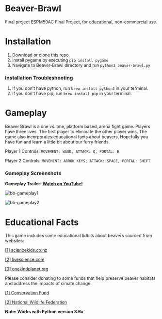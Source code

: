 # Beaver-Brawl

Final project ESPM50AC Final Project, for educational, non-commercial use.

# Installation

1. Download or clone this repo.
2. Install pygame by executing `pip install pygame`
3. Navigate to Beaver-Brawl directory and run `python3 beaver-brawl.py`

### Installation Troubleshooting

1. If you don't have python, run `brew install python3` in your terminal.
2. If you don't have pip, run `brew install pip` in your terminal.

# Gameplay

Beaver Brawl is a one vs. one, platform based, arena fight game. Players have three lives. The first player to eliminate the other player wins. The game also incorporates educational facts about beavers. Hopefully you have fun and learn a little bit about our furry friends.

Player 1 Controls: `MOVEMENT: WASD, ATTACK: Q, PORTAL: E`

Player 2 Controls: `MOVEMENT: ARROW KEYS; ATTACK: SPACE, PORTAL: SHIFT`


### Gameplay Screenshots

**Gameplay Trailer: [Watch on YouTube!](https://www.youtube.com/watch?v=p5R-nFy6K54&feature=youtu.be)**

![bb-gameplay1](https://i.imgur.com/NfXhFp2.jpg)

![bb-gameplay2](https://i.imgur.com/1dNr0GD.png)



# Educational Facts

This game includes some educational tidbits about beavers sourced from websites:

[[1] sciencekids.co.nz](http://www.sciencekids.co.nz/sciencefacts/animals/beaver.html)

[[2] livescience.com](https://www.livescience.com/52460-beavers.html)

[[3] onekindplanet.org](https://onekindplanet.org/animal/beaver/)

Please consider donating to some funds that help preserve beaver habitats and address the impacts of cimate change:


[[1] Conservation Fund](https://www.conservationfund.org/our-work/water-conservation/wetland-conservation)

[[2] National Wildlife Federation](https://www.nwf.org/)

**Note: Works with Python version 3.6x**